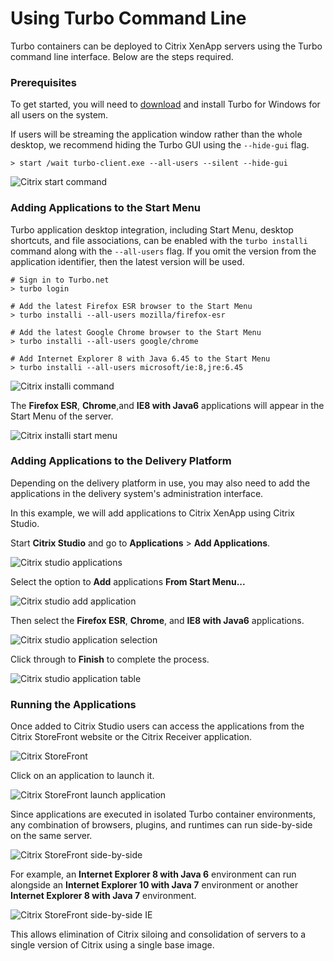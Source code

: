 # Using Turbo Command Line

Turbo containers can be deployed to Citrix XenApp servers using the Turbo command line interface. Below are the steps required.

### Prerequisites

To get started, you will need to [download](https://turbo.net/download) and install Turbo for Windows for all users on the system.

If users will be streaming the application window rather than the whole desktop, we recommend hiding the Turbo GUI using the `--hide-gui` flag.

```
> start /wait turbo-client.exe --all-users --silent --hide-gui
```

![Citrix start command](/images/citrix2.png)

### Adding Applications to the Start Menu

Turbo application desktop integration, including Start Menu, desktop shortcuts, and file associations, can be enabled with the `turbo installi` command along with the `--all-users` flag. If you omit the version from the application identifier, then the latest version will be used.

```
# Sign in to Turbo.net
> turbo login

# Add the latest Firefox ESR browser to the Start Menu
> turbo installi --all-users mozilla/firefox-esr

# Add the latest Google Chrome browser to the Start Menu
> turbo installi --all-users google/chrome

# Add Internet Explorer 8 with Java 6.45 to the Start Menu
> turbo installi --all-users microsoft/ie:8,jre:6.45
```

![Citrix installi command](/images/citrix3.png)

The **Firefox ESR**, **Chrome**,and **IE8 with Java6** applications will appear in the Start Menu of the server.

![Citrix installi start menu](/images/citrix4.png)

### Adding Applications to the Delivery Platform

Depending on the delivery platform in use, you may also need to add the applications in the delivery system's administration interface.

In this example, we will add applications to Citrix XenApp using Citrix Studio.

Start **Citrix Studio** and go to **Applications** &gt; **Add Applications**.

![Citrix studio applications](/images/citrix5.png)

Select the option to **Add** applications **From Start Menu...**

![Citrix studio add application](/images/citrix6.png)

Then select the **Firefox ESR**, **Chrome**, and **IE8 with Java6** applications.

![Citrix studio application selection](/images/citrix7.png)

Click through to **Finish** to complete the process.

![Citrix studio application table](/images/citrix8.png)

### Running the Applications

Once added to Citrix Studio users can access the applications from the Citrix StoreFront website or the Citrix Receiver application.

![Citrix StoreFront](/images/citrix9.png)

Click on an application to launch it.

![Citrix StoreFront launch application](/images/citrix10.png)

Since applications are executed in isolated Turbo container environments, any combination of browsers, plugins, and runtimes can run side-by-side on the same server.

![Citrix StoreFront side-by-side](/images/citrix11.png)

For example, an **Internet Explorer 8 with Java 6** environment can run alongside an **Internet Explorer 10 with Java 7** environment or another **Internet Explorer 8 with Java 7** environment.

![Citrix StoreFront side-by-side IE](/images/citrix12.png)

This allows elimination of Citrix siloing and consolidation of servers to a single version of Citrix using a single base image.
